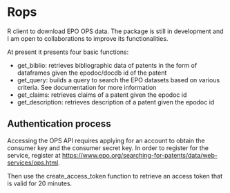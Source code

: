 # Rops
R client to download EPO OPS data. The package is still in development and I am open to collaborations to improve its functionalities. 

At present it presents four basic functions:

- get_biblio: retrieves bibliographic data of patents in the form of dataframes given the epodoc/docdb id of the patent
- get_query: builds a query to search the EPO datasets based on various criteria. See documentation for more information
- get_claims: retrieves claims of a patent given the epodoc id
- get_description: retrieves description of a patent given the epodoc id

## Authentication process
Accessing the OPS API requires applying for an account to obtain the consumer key and the consumer secret key. In order to register for the service, register at
https://www.epo.org/searching-for-patents/data/web-services/ops.html.

Then use the create_access_token function to retrieve an access token that is valid for 20 minutes. 




